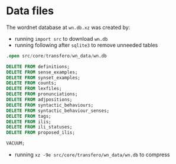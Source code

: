 # Data files

The wordnet database at `wn.db.xz` was created by:

- running `import src` to download `wn.db`
- running following after `sqlite3` to remove unneeded tables

```sql
.open src/core/transfero/wn_data/wn.db

DELETE FROM definitions;
DELETE FROM sense_examples;
DELETE FROM synset_examples;
DELETE FROM counts;
DELETE FROM lexfiles;
DELETE FROM pronunciations;
DELETE FROM adjpositions;
DELETE FROM syntactic_behaviours;
DELETE FROM syntactic_behaviour_senses;
DELETE FROM tags;
DELETE FROM ilis;
DELETE FROM ili_statuses;
DELETE FROM proposed_ilis;

VACUUM;
```

- running `xz -9e src/core/transfero/wn_data/wn.db` to compress
